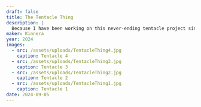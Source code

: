 ```yaml
---
draft: false
title: The Tentacle Thing
description: |
  Because I have been working on this never-ending tentacle project since I got my first 3d printer.
maker: Kinnera
year: 2024
images:
  - src: /assets/uploads/TentacleThing4.jpg
    caption: Tentacle 4
  - src: /assets/uploads/TentacleThing3.jpg
    caption: Tentacle 3
  - src: /assets/uploads/TentacleThing2.jpg
    caption: Tentacle 2
  - src: /assets/uploads/TentacleThing1.jpg
    caption: Tentacle 1
date: 2024-09-05
---
```

